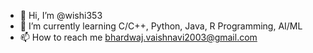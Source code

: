 - 👋 Hi, I’m @wishi353
- 🌱 I’m currently learning C/C++, Python, Java, R Programming, AI/ML
- 📫 How to reach me bhardwaj.vaishnavi2003@gmail.com

<!---
wishi353/wishi353 is a ✨ special ✨ repository because its `README.md` (this file) appears on your GitHub profile.
You can click the Preview link to take a look at your changes.
--->
